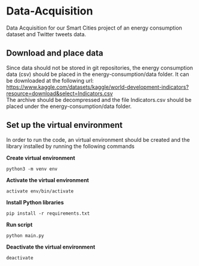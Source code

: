 # Data-Acquisition

Data Acquisition for our Smart Cities project of an energy consumption dataset and Twitter tweets data.

## Download and place data
Since data should not be stored in git repositories, the energy consumption data (csv) should be placed in the energy-consumption/data folder. It can be downloaded at the following url:
https://www.kaggle.com/datasets/kaggle/world-development-indicators?resource=download&select=Indicators.csv   
The archive should be decompressed and the file Indicators.csv should be placed under the energy-consumption/data folder.

## Set up the virtual environment
In order to run the code, an virtual environment should be created and the library installed by running the following commands

**Create virtual environment** 
```
python3 -m venv env
```
**Activate the virtual environment**
```
activate env/bin/activate
```
**Install Python libraries**
```
pip install -r requirements.txt
```
**Run script**
```
python main.py
```
**Deactivate the virtual environment**
```
deactivate
```